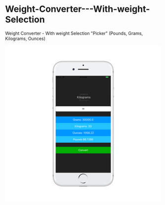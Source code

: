 # Weight-Converter---With-weight-Selection
Weight Converter - With weight Selection "Picker" (Pounds, Grams, Kilograms, Ounces)

![](weightConverter.png)
